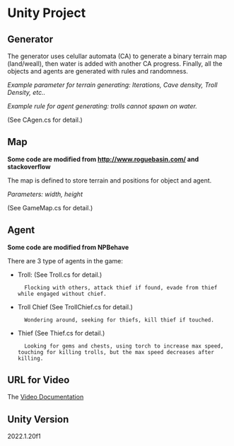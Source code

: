 # Unity Project
## Generator
The generator uses celullar automata (CA) to generate a binary terrain map (land/weall), then water is added with another CA progress. Finally, all the objects and agents are generated with rules and randomness.

*Example parameter for terrain generating: Iterations, Cave density, Troll Density, etc..*

*Example rule for agent generating: trolls cannot spawn on water.*

(See CAgen.cs for detail.)

## Map
**Some code are modified from http://www.roguebasin.com/ and stackoverflow**

The map is defined to store terrain and  positions for object and agent. 

*Parameters: width, height*

(See GameMap.cs for detail.)


## Agent
**Some code are modified from NPBehave**

There are 3 type of agents in the game:
* Troll:
(See Troll.cs for detail.)
        
        Flocking with others, attack thief if found, evade from thief while engaged without chief.
* Troll Chief
(See TrollChief.cs for detail.)

        Wondering around, seeking for thiefs, kill thief if touched.
* Thief
(See Thief.cs for detail.)

        Looking for gems and chests, using torch to increase max speed, touching for killing trolls, but the max speed decreases after killing.

## URL for Video
The [Video Documentation](https://www.bilibili.com/video/BV1Fk4y1E7T6/)
## Unity Version
2022.1.20f1
